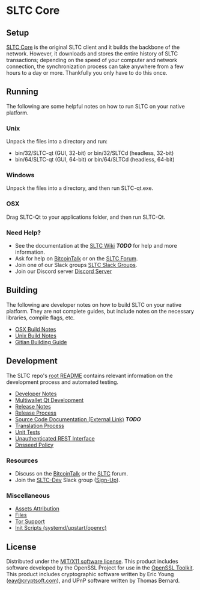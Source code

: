 SLTC Core
=====================

Setup
---------------------
[SLTC Core](http://SLTC.org/wallet) is the original SLTC client and it builds the backbone of the network. However, it downloads and stores the entire history of SLTC transactions; depending on the speed of your computer and network connection, the synchronization process can take anywhere from a few hours to a day or more. Thankfully you only have to do this once.

Running
---------------------
The following are some helpful notes on how to run SLTC on your native platform.

### Unix

Unpack the files into a directory and run:

- bin/32/SLTC-qt (GUI, 32-bit) or bin/32/SLTCd (headless, 32-bit)
- bin/64/SLTC-qt (GUI, 64-bit) or bin/64/SLTCd (headless, 64-bit)

### Windows

Unpack the files into a directory, and then run SLTC-qt.exe.

### OSX

Drag SLTC-Qt to your applications folder, and then run SLTC-Qt.

### Need Help?

* See the documentation at the [SLTC Wiki](https://en.bitcoin.it/wiki/Main_Page) ***TODO***
for help and more information.
* Ask for help on [BitcoinTalk](https://bitcointalk.org/index.php?topic=1262920.0) or on the [SLTC Forum](http://forum.SLTC.org/).
* Join one of our Slack groups [SLTC Slack Groups](https://SLTC.org/slack-logins/).
* Join our Discord server [Discord Server](https://discord.gg/dTRhamf)

Building
---------------------
The following are developer notes on how to build SLTC on your native platform. They are not complete guides, but include notes on the necessary libraries, compile flags, etc.

- [OSX Build Notes](build-osx.md)
- [Unix Build Notes](build-unix.md)
- [Gitian Building Guide](gitian-building.md)

Development
---------------------
The SLTC repo's [root README](https://github.com/SLTCproject/SLTC/blob/master/README.md) contains relevant information on the development process and automated testing.

- [Developer Notes](developer-notes.md)
- [Multiwallet Qt Development](multiwallet-qt.md)
- [Release Notes](release-notes.md)
- [Release Process](release-process.md)
- [Source Code Documentation (External Link)](https://dev.visucore.com/bitcoin/doxygen/) ***TODO***
- [Translation Process](translation_process.md)
- [Unit Tests](unit-tests.md)
- [Unauthenticated REST Interface](REST-interface.md)
- [Dnsseed Policy](dnsseed-policy.md)

### Resources

* Discuss on the [BitcoinTalk](https://bitcointalk.org/index.php?topic=1262920.0) or the [SLTC](http://forum.SLTC.org/) forum.
* Join the [SLTC-Dev](https://SLTC-dev.slack.com/) Slack group ([Sign-Up](https://SLTC-dev.herokuapp.com/)).

### Miscellaneous
- [Assets Attribution](assets-attribution.md)
- [Files](files.md)
- [Tor Support](tor.md)
- [Init Scripts (systemd/upstart/openrc)](init.md)

License
---------------------
Distributed under the [MIT/X11 software license](http://www.opensource.org/licenses/mit-license.php).
This product includes software developed by the OpenSSL Project for use in the [OpenSSL Toolkit](https://www.openssl.org/). This product includes
cryptographic software written by Eric Young ([eay@cryptsoft.com](mailto:eay@cryptsoft.com)), and UPnP software written by Thomas Bernard.
